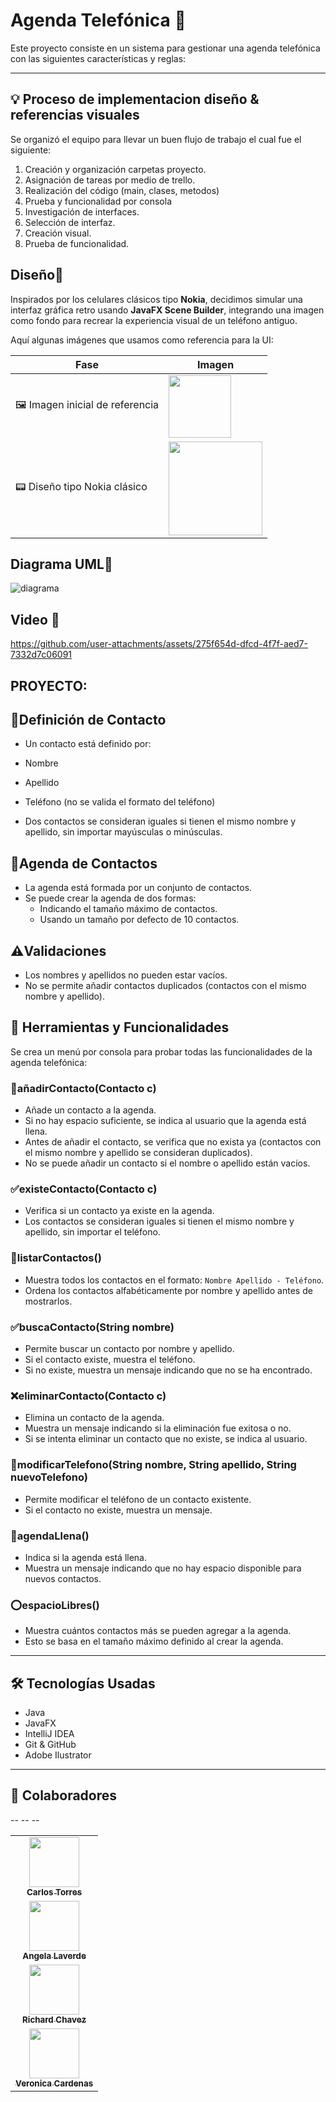 # Agenda Telefónica 📱

Este proyecto consiste en un sistema para gestionar una agenda telefónica con las siguientes características y reglas:

---
## 💡 Proceso de implementacion diseño & referencias visuales

Se organizó el equipo para llevar un buen flujo de trabajo el cual fue el siguiente:

1. Creación y organización carpetas proyecto.
2. Asignación de tareas por medio de trello. 
3. Realización del código (main, clases, metodos)
4. Prueba y funcionalidad por consola
5. Investigación de interfaces.
6. Selección de interfaz.
7. Creación visual.
8. Prueba de funcionalidad. 

## Diseño🎨

Inspirados por los celulares clásicos tipo **Nokia**, decidimos simular una interfaz gráfica retro usando **JavaFX Scene Builder**, integrando una imagen como fondo para recrear la experiencia visual de un teléfono antiguo.

Aquí algunas imágenes que usamos como referencia para la UI:


| Fase                                   | Imagen                                                                                                                                    |
|----------------------------------------|-------------------------------------------------------------------------------------------------------------------------------------------|
| 🖼️ Imagen inicial de referencia       | <img src="https://s0.smartresize.com/wallpaper/892/584/HD-wallpaper-nokia-black-cell-phone-menu-mobile-numbers-pnone.jpg" width="100px"/> |
| 📟 Diseño tipo Nokia clásico           | <img src="https://i.pinimg.com/736x/15/e8/c5/15e8c56a7aca78ed0348cd2497544a38.jpg" width="150px"/>                                        |


## Diagrama UML🎨

![diagrama](https://github.com/user-attachments/assets/eeb4c804-c02f-416a-ad8a-38e39734d74c)






## Video 🎨

https://github.com/user-attachments/assets/275f654d-dfcd-4f7f-aed7-7332d7c06091




## PROYECTO: 

## 📝Definición de Contacto 
-  Un contacto está definido por:
  -  Nombre
  -  Apellido
  - Teléfono (no se valida el formato del teléfono)
  
- Dos contactos se consideran iguales si tienen el mismo nombre y apellido, sin importar mayúsculas o minúsculas.

## 📝Agenda de Contactos 
- La agenda está formada por un conjunto de contactos.
- Se puede crear la agenda de dos formas:
  - Indicando el tamaño máximo de contactos.
  - Usando un tamaño por defecto de 10 contactos.

## ⚠️Validaciones 
- Los nombres y apellidos no pueden estar vacíos.
- No se permite añadir contactos duplicados (contactos con el mismo nombre y apellido).

## 🔣 Herramientas y Funcionalidades 

Se crea un menú por consola para probar todas las funcionalidades de la agenda telefónica:

### 👤añadirContacto(Contacto c) 
- Añade un contacto a la agenda.
- Si no hay espacio suficiente, se indica al usuario que la agenda está llena.
- Antes de añadir el contacto, se verifica que no exista ya (contactos con el mismo nombre y apellido se consideran duplicados).
- No se puede añadir un contacto si el nombre o apellido están vacíos.

### ✅existeContacto(Contacto c) 
- Verifica si un contacto ya existe en la agenda.
- Los contactos se consideran iguales si tienen el mismo nombre y apellido, sin importar el teléfono.

### 🎈listarContactos() 
- Muestra todos los contactos en el formato: `Nombre Apellido - Teléfono`.
- Ordena los contactos alfabéticamente por nombre y apellido antes de mostrarlos.

### ✅buscaContacto(String nombre) 
- Permite buscar un contacto por nombre y apellido.
- Si el contacto existe, muestra el teléfono.
- Si no existe, muestra un mensaje indicando que no se ha encontrado.

### ❌eliminarContacto(Contacto c) 
- Elimina un contacto de la agenda.
- Muestra un mensaje indicando si la eliminación fue exitosa o no.
- Si se intenta eliminar un contacto que no existe, se indica al usuario.

### 🎈modificarTelefono(String nombre, String apellido, String nuevoTelefono) 
- Permite modificar el teléfono de un contacto existente.
- Si el contacto no existe, muestra un mensaje.

### 📵agendaLlena() 
- Indica si la agenda está llena.
- Muestra un mensaje indicando que no hay espacio disponible para nuevos contactos.

### ⭕espacioLibres() 
- Muestra cuántos contactos más se pueden agregar a la agenda.
- Esto se basa en el tamaño máximo definido al crear la agenda.

---
## 🛠️ Tecnologías Usadas
- Java 
- JavaFX
- IntelliJ IDEA
- Git & GitHub
- Adobe Ilustrator

---

## 👥 Colaboradores

<table>
  <tr>
    <td align="center">
      <a href="https://github.com/httpsmarioooo">
        <img src="https://avatars.githubusercontent.com/u/111519152?v=4" width="80px;" alt=""/>
        <br /><sub><b>Carlos Torres</b></sub>
      </a>
    </td>
  </tr>
--
<tr>
    <td align="center">
      <a href="https://github.com/Angela0697">
        <img src="https://avatars.githubusercontent.com/u/200633499?v=4" width="80px;" alt=""/>
        <br /><sub><b>Angela Laverde</b></sub>
      </a>
    </td>
  </tr>
--
<tr>
    <td align="center">
      <a href="https://github.com/Anderzon-1989">
        <img src="https://avatars.githubusercontent.com/u/204398340?v=4" width="80px;" alt=""/>
        <br /><sub><b>Richard Chavez</b></sub>
      </a>
    </td>
  </tr>
--
<tr>
    <td align="center">
      <a href="https://github.com/VeronicaCardenasR">
        <img src="https://avatars.githubusercontent.com/u/204398198?v=4" width="80px;" alt=""/>
        <br /><sub><b>Veronica Cardenas</b></sub>
      </a>
    </td>
  </tr>
</table>
